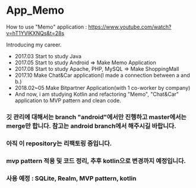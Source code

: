 # App_Memo

How to use "Memo" application : https://www.youtube.com/watch?v=hT1YVlKXNQs&t=28s

Introducing my career.

  - 2017.03 Start to study Java
  - 2017.05 Start to study Android => Make Memo Application
  - 2017.08 Start to study Apache, PHP, MySQL => Make ShoppingMall
  - 2017.10 Make Chat&Car application(I made a connection between a and b.)
  - 2018.02~05 Make Bitpartner Application(with 1 co-worker by company)
  - And now, i am studying Kotlin and refactoring "Memo", "Chat&Car" application to MVP pattern and clean code.
  
  
### 깃 관리에 대해서는 branch "android"에서만 진행하고 master에서는 merge만 합니다. 참고는 android branch에서 해주시길 바랍니다.
### 아직 이 repository는 리팩토링 중입니다.
### mvp pattern 적용 및 코드 정리, 추후 kotlin으로 변경까지 예정입니다.

### 사용 예정 : SQLite, Realm, MVP pattern, kotlin

